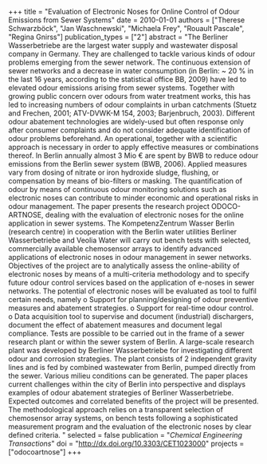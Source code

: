 +++
title = "Evaluation of Electronic Noses for Online Control of Odour Emissions from Sewer Systems"
date = 2010-01-01
authors = ["Therese Schwarzböck", "Jan Waschnewski", "Michaela Frey", "Rouault Pascale", "Regina Gnirss"]
publication_types = ["2"]
abstract = "The Berliner Wasserbetriebe are the largest water supply and wastewater disposal company in Germany. They are challenged to tackle various kinds of odour problems emerging from the sewer network.  The continuous extension of sewer networks and a decrease in water consumption (in Berlin: ~ 20 % in the last 16 years, according to the statistical office BB, 2009) have led to elevated odour emissions arising from sewer systems. Together with growing public concern over odours from water treatment works, this has led to increasing numbers of odour complaints in urban catchments (Stuetz and Frechen, 2001; ATV-DVWK-M 154, 2003; Barjenbruch, 2003).  Different odour abatement technologies are widely-used but often response only after consumer complaints and do not consider adequate identification of odour problems beforehand. An operational, together with a scientific approach is necessary in order to apply effective measures or combinations thereof. In Berlin annually almost 3 Mio € are spent by BWB to reduce odour emissions from the Berlin sewer system (BWB, 2006). Applied measures vary from dosing of nitrate or iron hydroxide sludge, flushing, or compensation by means of bio-filters or masking. The quantification of odour by means of continuous odour monitoring solutions such as electronic noses can contribute to minder economic and operational risks in odour management. The paper presents the research project ODOCO-ARTNOSE, dealing with the evaluation of electronic noses for the online application in sewer systems. The KompetenzZentrum Wasser Berlin (research centre) in cooperation with the Berlin water utilities Berliner Wasserbetriebe and Veolia Water will carry out bench tests with selected, commercially available chemosensor arrays to identify advanced applications of electronic noses in odour management in sewer networks.  Objectives of the project are to analytically assess the online-ability of electronic noses by means of a multi-criteria methodology and to specify future odour control services based on the application of e-noses in sewer networks. The potential of electronic noses will be evaluated as tool to fulfil certain needs, namely o	Support for planning/designing of odour preventive measures and abatement strategies. o	Support for real-time odour control. o	Data acquisition tool to supervise and document (industrial) dischargers, document the effect of abatement measures and document legal compliance.  Tests are possible to be carried out in the frame of a sewer research plant or within the sewer system of Berlin. A large-scale research plant was developed by Berliner Wasserbetriebe for investigating different odour and corrosion strategies. The plant consists of 2 independent gravity lines and is fed by combined wastewater from Berlin, pumped directly from the sewer. Various milieu conditions can be generated.  The paper places current challenges within the city of Berlin into perspective and displays examples of odour abatement strategies of Berliner Wasserbetriebe. Expected outcomes and correlated benefits of the project will be presented. The methodological approach relies on a transparent selection of chemosensor array systems, on bench tests following a sophisticated measurement program and the evaluation of the electronic noses by clear defined criteria. "
selected = false
publication = "*Chemical Engineering Transactions*"
doi = "http://dx.doi.org/10.3303/CET1023000"
projects = ["odocoartnose"]
+++

